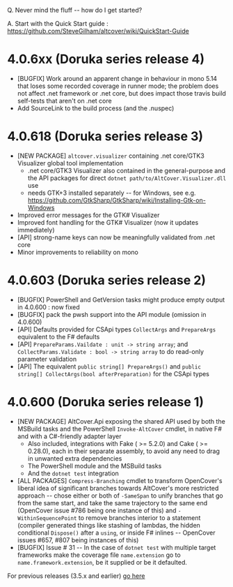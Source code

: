 Q. Never mind the fluff -- how do I get started?

A. Start with the Quick Start guide : https://github.com/SteveGilham/altcover/wiki/QuickStart-Guide

# 4.0.6xx (Doruka series release 4)
* [BUGFIX] Work around an apparent change in behaviour in mono 5.14 that loses some recorded coverage in runner mode; the problem does not affect .net framework or .net core, but does impact those travis build self-tests that aren't on .net core
* Add SourceLink to the build process (and the .nuspec)

# 4.0.618 (Doruka series release 3)
* [NEW PACKAGE] `altcover.visualizer` containing .net core/GTK3 Visualizer global tool implementation
  * .net core/GTK3 Visualizer also contained in the general-purpose and the API packages for direct `dotnet path/to/AltCover.Visualizer.dll` use
  * needs GTK+3 installed separately -- for Windows, see e.g. https://github.com/GtkSharp/GtkSharp/wiki/Installing-Gtk-on-Windows
* Improved error messages for the GTK# Visualizer
* Improved font handling for the GTK# Visualizer (now it updates immediately)
* [API] strong-name keys can now be meaningfully validated from .net core
* Minor improvements to reliability on mono

# 4.0.603 (Doruka series release 2)
* [BUGFIX] PowerShell and GetVersion tasks might produce empty output in 4.0.600 : now fixed
* [BUGFIX] pack the pwsh support into the API module (omission in 4.0.600)
* [API] Defaults provided for CSApi types `CollectArgs` and `PrepareArgs` equivalent to the F# defaults
* [API] `PrepareParams.Vaildate : unit -> string array`; and `CollectParams.Validate : bool -> string array` to do read-only parameter validation
* [API] The equivalent `public string[] PrepareArgs()` and `public string[] CollectArgs(bool afterPreparation)` for the CSApi types

# 4.0.600 (Doruka series release 1)
* [NEW PACKAGE] AltCover.Api exposing the shared API used by both the MSBuild tasks and the PowerShell `Invoke-AltCover` cmdlet, in native F# and with a C#-friendly adapter layer
  * Also included, integrations with Fake ( >= 5.2.0) and Cake ( >= 0.28.0), each in their separate assembly, to avoid any need to drag in unwanted extra dependencies
  * The PowerShell module and the MSBuild tasks
  * And the `dotnet test` integration
* [ALL PACKAGES] `Compress-Branching` cmdlet to transform OpenCover's liberal idea of significant branches towards AltCover's more restricted approach -- chose either or both of `-SameSpan` to unify branches that go from the same start, and take the same trajectory to the same end (OpenCover issue #786 being one instance of this) and `-WithinSequencePoint` to remove branches interior to a statement (compiler generated things like stashing of lambdas, the hidden conditional `Dispose()` after a `using`, or inside F# inlines -- OpenCover issues #657, #807 being instances of this)
* [BUGFIX] Issue # 31 -- In the case of `dotnet test` with multiple target frameworks make the coverage file `name.extension` go to `name.framework.extension`, be it supplied or be it defaulted.

For previous releases (3.5.x and earlier) [go here](https://github.com/SteveGilham/altcover/blob/master/ReleaseNotes%20-%20Previously.md)